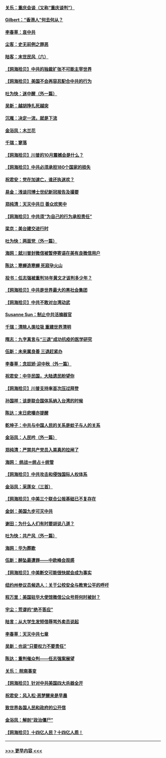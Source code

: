 #### [关乐：重庆会谈（又称“重庆谈判”）](../pages/nsc993/n12437525.md?t=09301102) 
#### [Gilbert：“香港人”何去何从？](../pages/nsc993/n12435894.md?t=09301102) 
#### [李春草：哀中共](../pages/nsc993/n12435874.md?t=09301102) 
#### [尘客：史无前例之罪恶](../pages/nsc993/n12435762.md?t=09301102) 
#### [陆客：末世民风（六）](../pages/nsc993/n12435354.md?t=09301102) 
#### [【网海拾贝】中共的独裁扩张不可能主宰世界](../pages/nsc993/n12435151.md?t=09301102) 
#### [【网海拾贝】美国不会再容忍配合中共的行为](../pages/nsc993/n12433808.md?t=09301102) 
#### [吐为快：迷中醒（外一篇）](../pages/nsc993/n12433585.md?t=09301102) 
#### [吴新：越胡挣扎死越突](../pages/nsc993/n12433562.md?t=09301102) 
#### [沉雁：决定一流，就是下流](../pages/nsc993/n12432128.md?t=09301102) 
#### [金浴凤：木兰花](../pages/nsc993/n12432124.md?t=09301102) 
#### [千瑞：寥落](../pages/nsc993/n12432071.md?t=09301102) 
#### [【网海拾贝】川普的10月震撼会是什么？](../pages/nsc993/n12431624.md?t=09301102) 
#### [【网海拾贝】中共必须承担180个国家的损失](../pages/nsc993/n12428893.md?t=09301102) 
#### [祝君安：党在加速亡，谁还执迷欢？](../pages/nsc993/n12428652.md?t=09301102) 
#### [易金：浅谈闫博士世纪新冠报告及撮要](../pages/nsc993/n12426822.md?t=09301102) 
#### [郑纯清：天灭中共日 善众欢笑中](../pages/nsc993/n12426784.md?t=09301102) 
#### [【网海拾贝】中共须“为自己的行为承担责任”](../pages/nsc993/n12426067.md?t=09301102) 
#### [梁京：美台建交进行时](../pages/nsc993/n12424066.md?t=09301102) 
#### [吐为快：两面党（外一篇）](../pages/nsc993/n12424043.md?t=09301102) 
#### [海网：就川普封微信被暂停寄语在美有良微信用户](../pages/nsc993/n12424021.md?t=09301102) 
#### [陈达：寒蝉造寒蝉 死寂孕火山](../pages/nsc993/n12423958.md?t=09301102) 
#### [投书：任志强被重判18年黄文才该判多少年？](../pages/nsc993/n12423672.md?t=09301102) 
#### [【网海拾贝】中共是世界最大的黑社会集团](../pages/nsc993/n12423543.md?t=09301102) 
#### [【网海拾贝】中共不敢对台湾动武](../pages/nsc993/n12421418.md?t=09301102) 
#### [Susanne Sun：制止中共活摘器官](../pages/nsc993/n12419654.md?t=09301102) 
#### [千瑞：清除人类垃圾 重建世界清明](../pages/nsc993/n12419414.md?t=09301102) 
#### [隋志：九字真言与“三退”成功抗疫的医学研究](../pages/nsc993/n12419248.md?t=09301102) 
#### [伍新：未来属良善 三退赶紧办](../pages/nsc993/n12418496.md?t=09301102) 
#### [李春草：念奴娇·迎中秋（外一篇）](../pages/nsc993/n12418465.md?t=09301102) 
#### [祝君安：中华民国，大陆遗民盼望你](../pages/nsc993/n12418089.md?t=09301102) 
#### [【网海拾贝】川普支持率首次压过拜登](../pages/nsc993/n12418050.md?t=09301102) 
#### [孙国祥：该是联合国体系纳入台湾的时候](../pages/nsc993/n12417369.md?t=09301102) 
#### [陈达：末日悲嚎亦提醒](../pages/nsc993/n12416736.md?t=09301102) 
#### [乾坤子：中共与中国人民的关系是蚊子与人的关系](../pages/nsc993/n12416632.md?t=09301102) 
#### [金浴凤：人民吟（外一篇）](../pages/nsc993/n12416567.md?t=09301102) 
#### [郑纯清：严禁共产党员入美真的拉闸了](../pages/nsc993/n12416550.md?t=09301102) 
#### [海网： 统战＝统占＋统管](../pages/nsc993/n12416404.md?t=09301102) 
#### [【网海拾贝】中共攻击和侵蚀国际人权体系](../pages/nsc993/n12416250.md?t=09301102) 
#### [金浴凤：采莲女（三首）](../pages/nsc993/n12415517.md?t=09301102) 
#### [【网海拾贝】中美三个联合公报基础已不复存在](../pages/nsc993/n12415054.md?t=09301102) 
#### [金剑：美国九步可灭中共](../pages/nsc993/n12413183.md?t=09301102) 
#### [谢田：为什么人们有时要胡说八道？](../pages/nsc993/n12411861.md?t=09301102) 
#### [吐为快：共产风（外一篇）](../pages/nsc993/n12411761.md?t=09301102) 
#### [海网：华为葬歌](../pages/nsc993/n12410381.md?t=09301102) 
#### [伍新：醉坠最遭罪——中欧峰会观感](../pages/nsc993/n12410364.md?t=09301102) 
#### [【网海拾贝】中美断交可能很快就会成为事实](../pages/nsc993/n12409495.md?t=09301102) 
#### [纽约州参议员候选人：关于公校安全与教育公平的呼吁](../pages/nsc993/n12409228.md?t=09301102) 
#### [程万里：美国驻华大使馆微信公众号将何时被封？](../pages/nsc993/n12407397.md?t=09301102) 
#### [宇尘：荒谬的“绝不答应”](../pages/nsc993/n12407360.md?t=09301102) 
#### [陆言：从大学生发短信辱骂外卖员说起](../pages/nsc993/n12407285.md?t=09301102) 
#### [李春草：天灭中共七章](../pages/nsc993/n12406988.md?t=09301102) 
#### [吴新：也说“只要权力不要责任”](../pages/nsc993/n12406966.md?t=09301102) 
#### [陈达：重判催众判——任志强案展望](../pages/nsc993/n12404540.md?t=09301102) 
#### [关乐： 皖南事变](../pages/nsc993/n12404288.md?t=09301102) 
#### [【网海拾贝】针对中共美国四大杀器全开](../pages/nsc993/n12404172.md?t=09301102) 
#### [祝君安：风入松‧恶梦醒来是早晨](../pages/nsc993/n12401953.md?t=09301102) 
#### [致世界各国人民和政府的公开信](../pages/nsc993/n12401824.md?t=09301102) 
#### [金浴凤：解剖“政治僵尸”](../pages/nsc993/n12401808.md?t=09301102) 
#### [【网海拾贝】十四亿人民？十四亿人质！](../pages/nsc993/n12401708.md?t=09301102) 

----
#### [ >>> 更早内容 <<< ](../indexes/nsc993-earlier.md)
